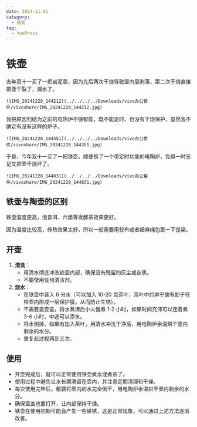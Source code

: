 ```yaml
---
date: 2024-11-02
category:
  - 随笔
tag:
  - VuePress
---
```


# 铁壶

去年双十一买了一把岩泥壶，因为先后两次干烧导致壶内层剥落，第二次干烧直接把壶干裂了，漏水了。

```
![IMG_20241228_144212](../../../../Downloads/vivo办公套件/vivoshare/IMG_20241228_144212.jpg)
```

我把原因归结为之前的电热炉不够智能，既不能定时，也没有干烧保护，虽然我不确定有没有这样的炉子。

```
![IMG_20241228_144351](../../../../Downloads/vivo办公套件/vivoshare/IMG_20241228_144351.jpg)
```

于是，今年双十一买了一把铁壶，顺便换了一个带定时功能的电陶炉，免得一时忘记又把壶干烧坏了。

```
![IMG_20241228_144831](../../../../Downloads/vivo办公套件/vivoshare/IMG_20241228_144831.jpg)
```

## 铁壶与陶壶的区别

铁壶温度更高，泡普洱、六堡等发酵茶效果更好。

因为温度比较高，传热效果太好，所以一般需要用软布或者细麻绳包裹一下提梁。

## 开壶

1. **清洗**：
   - 用清水彻底冲洗铁壶内部，确保没有残留的灰尘或杂质。
   - 不要使用任何清洁剂。
2. **烧水**：
   - 在铁壶中装入 6 分水（可以加入 10-20 克茶叶，茶叶中的单宁酸有助于在铁壶内形成一层保护膜，从而防止生锈）。
   - 不需要盖壶盖，将水煮沸后小火慢煮 1-2 小时，如果时间充沛可以连着煮 3-6 小时，中途可以添水。
   - 将水倒掉，如果有加入茶叶，用清水冲洗干净后，用电陶炉余温烘干壶内剩余的水分。
   - 重复此过程两到三次。

## 使用

- 开壶完成后，就可以正常使用铁壶煮水或煮茶了。
- 使用过程中避免让水长期滞留在壶内，并注意定期清理和干燥。
- 每次使用完毕后，都要将壶内的水完全倒干，用电陶炉余温烘干壶内剩余的水分。
- 确保壶盖也要打开，让内部保持干燥。
- 铁壶在使用初期可能会产生一些铁锈，这是正常现象，可以通过上述方法逐渐改善。
